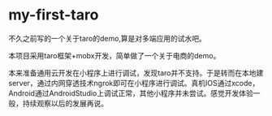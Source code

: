 # my-first-taro
不久之前写的一个关于taro的demo,算是对多端应用的试水吧。

本项目采用taro框架+mobx开发，简单做了一个关于电商的demo。

本来准备通用云开发在小程序上进行调试，发现taro并不支持。于是转而在本地建server，通过内网穿透技术ngrok即可在小程序进行调试。真机IOS通过xcode，Android通过AndroidStudio上调试正常，其他小程序并未尝试。感觉开发体验一般，持续观察以后的发展再说。